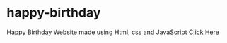 # happy-birthday

Happy Birthday Website made using Html, css and JavaScript
<a href="https://programmerSayangg.me/happy-birthday/?name=Sayangg" target="blank">Click Here</a>

